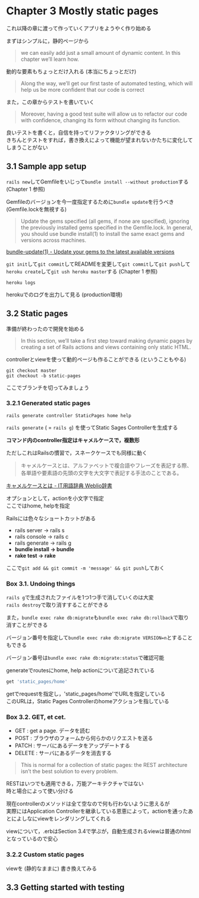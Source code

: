 # Chapter 3 Mostly static pages

これ以降の章に渡って作っていくアプリをようやく作り始める

まずはシンプルに，静的ページから

> we can easily add just a small amount of dynamic content. In this chapter we’ll learn how.

動的な要素もちょっとだけ入れる (本当にちょっとだけ)

> Along the way, we’ll get our first taste of automated testing, which will help us be more confident that our code is correct  

また，この章からテストを書いていく

> Moreover, having a good test suite will allow us to refactor our code with confidence, changing its form without changing its function.

良いテストを書くと，自信を持ってリファクタリングができる  
きちんとテストをすれば，書き換えによって機能が望まれないかたちに変化してしまうことがない

## 3.1 Sample app setup

```rails new```してGemfileをいじって```bundle install --without production```する (Chapter 1 参照)

Gemfileのバージョンを今一度指定するために```bundle update```を行うべき  
(Gemfile.lockを無視する)

> Update the gems specified (all gems, if none are specified), ignoring the previously installed gems specified in the Gemfile.lock. In general, you should use bundle install(1) to install the same exact gems and versions across machines.

[bundle-update(1) - Update your gems to the latest available versions](http://bundler.io/v1.5/man/bundle-update.1.html)

```git init```して```git commit```してREADMEを変更して```git commit```して```git push```して```heroku create```して```git ush heroku master```する (Chapter 1 参照)

```heroku logs```

herokuでのログを出力して見る (production環境)

## 3.2 Static pages

準備が終わったので開発を始める

> In this section, we’ll take a first step toward making dynamic pages by creating a set of Rails actions and views containing only static HTML.

controllerとviewを使って動的ページも作ることができる (ということもやる)

```git checkout master```  
```git checkout -b static-pages```

ここでブランチを切ってみましょう

### 3.2.1 Generated static pages

```rails generate controller StaticPages home help```

```rails generate``` ( = ```rails g```) を使ってStatic Sages Controllerを生成する

**コマンド内のcontroller指定はキャメルケースで，複数形**

ただしこれはRailsの慣習で，スネークケースでも同様に動く

> キャメルケースとは、アルファベットで複合語やフレーズを表記する際、各単語や要素語の先頭の文字を大文字で表記する手法のことである。

[キャメルケースとは - IT用語辞典 Weblio辞書](http://www.weblio.jp/content/%E3%82%AD%E3%83%A3%E3%83%A1%E3%83%AB%E3%82%B1%E3%83%BC%E3%82%B9)

オプションとして，actionを小文字で指定  
ここではhome, helpを指定

Railsには色々なショートカットがある

* rails server -> rails s
* rails console -> rails c
* rails generate -> rails g
* **bundle install -> bundle**
* **rake test -> rake**

ここで```git add && git commit -m 'message' && git push```しておく

### Box 3.1. Undoing things

```rails g```で生成されたファイルを1つ1つ手で消していくのは大変  
```rails destroy```で取り消すすることができる

また，```bundle exec rake db:migrate```も```bundle exec rake db:rollback```で取り消すことができる

バージョン番号を指定して```bundle exec rake db:migrate VERSION=n```とすることもできる

バージョン番号は```bundle exec rake db:migrate:status```で確認可能

generateでroutesにhome, help actionについて追記されている

```ruby
get 'static_pages/home'
```

getでrequestを指定し，'static_pages/home'でURLを指定している  
このURLは，Static Pages Controllerのhomeアクションを指している

### Box 3.2. GET, et cet.

* GET : get a page. データを読む
* POST : ブラウザのフォームから何らかのリクエストを送る
* PATCH : サーバにあるデータをアップデートする
* DELETE : サーバにあるデータを消去する


> This is normal for a collection of static pages: the REST architecture isn’t the best solution to every problem.

RESTはいつでも適用できる，万能アーキテクチャではない  
時と場合によって使い分ける

現在controllerのメソッドは全て空なので何も行わないように思えるが  
実際にはApplication Controllerを継承している恩恵によって，actionを通ったあとによしなにviewをレンダリングしてくれる

viewについて，.erbはSection 3.4で学ぶが，自動生成されるviewは普通のhtmlとなっているので安心

### 3.2.2 Custom static pages

viewを (静的なままに) 書き換えてみる

## 3.3 Getting started with testing


